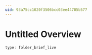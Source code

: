 ```yaml
---
uid: 93a75cc1020f3506bcc03ee44705b577
---
```


# Untitled Overview

```ccard
type: folder_brief_live
```
